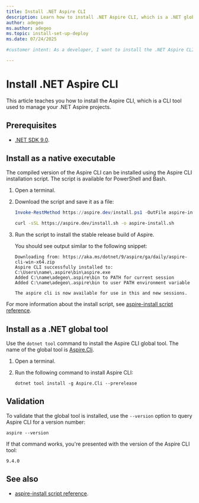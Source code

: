 ```yaml
---
title: Install .NET Aspire CLI
description: Learn how to install .NET Aspire CLI, which is a .NET global tool. Use the .NET Aspire CLI to create, run, and manage .NET Aspire projects.
author: adegeo
ms.author: adegeo
ms.topic: install-set-up-deploy
ms.date: 07/24/2025

#customer intent: As a developer, I want to install the .NET Aspire CLI so that I can create, run, and manage .NET Aspire projects.

---
```


# Install .NET Aspire CLI

This article teaches you how to install the Aspire CLI, which is a CLI tool used to manage your .NET Aspire projects.

## Prerequisites

- [.NET SDK 9.0](https://dotnet.microsoft.com/download/dotnet/9.0).

## Install as a native executable

The compiled version of the Aspire CLI can be installed using the Aspire CLI installation script. The script is available for PowerShell and Bash.

01. Open a terminal.
01. Download the script and save it as a file:

    ```powershell
    Invoke-RestMethod https://aspire.dev/install.ps1 -OutFile aspire-install.ps1
    ```

    ```bash
    curl -sSL https://aspire.dev/install.sh -o aspire-install.sh
    ```

01. Run the script to install the stable release build of Aspire.

    You should see output similar to the following snippet:

    ```Output
    Downloading from: https://aka.ms/dotnet/9/aspire/ga/daily/aspire-cli-win-x64.zip
    Aspire CLI successfully installed to: C:\Users\name\.aspire\bin\aspire.exe
    Added C:\name\adegeo\.aspire\bin to PATH for current session
    Added C:\name\adegeo\.aspire\bin to user PATH environment variable
    
    The aspire cli is now available for use in this and new sessions.
    ```

For more information about the install script, see [aspire-install script reference](install-script-reference.md).

## Install as a .NET global tool

Use the `dotnet tool` command to install the Aspire CLI global tool. The name of the global tool is [Aspire.Cli](https://www.nuget.org/packages/Aspire.CLI).

01. Open a terminal.
01. Run the following command to install Aspire CLI:

    ```dotnetcli
    dotnet tool install -g Aspire.Cli --prerelease
    ```

## Validation

To validate that the global tool is installed, use the `--version` option to query Aspire CLI for a version number:

```Aspire
aspire --version
```

If that command works, you're presented with the version of the Aspire CLI tool:

```Aspire
9.4.0
```

## See also

- [aspire-install script reference](install-script-reference.md).
